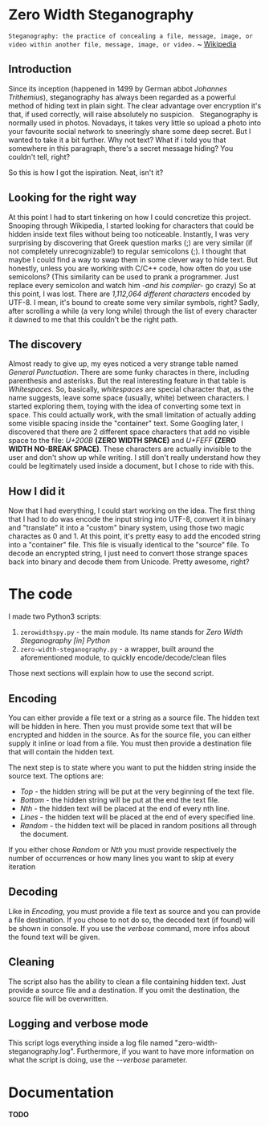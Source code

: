 ﻿# Zero Width Steganography
`Steganography: the practice of concealing a file, message, image, or video within another file, message, image, or video.` ~ [Wikipedia](https://en.wikipedia.org/wiki/Steganography)

## Introduction
Since its inception (happened in 1499 by German abbot *Johannes Trithemius*), steganography has always been regarded as a powerful method of hiding text in plain sight. The clear advantage over encryption it's that, if used correctly, will raise absolutely no suspicion. ﻿ ​​﻿​​﻿​​​​​﻿﻿​﻿​​﻿​​﻿﻿​​﻿​​​​﻿﻿​​﻿​​​​﻿﻿​​﻿​﻿​​﻿﻿​﻿﻿﻿​​​​﻿​​​​​​​﻿﻿﻿​﻿​​​​﻿﻿​​﻿​﻿​​﻿﻿﻿﻿​​​​​﻿﻿﻿​﻿​​​​​﻿​​​​﻿
Steganography is normally used in photos. Novadays, it takes very little so upload a photo into your favourite social network to sneeringly share some deep secret. But I wanted to take it a bit further.
Why not text? What if i told you that somewhere in this paragraph, there's a secret message hiding?﻿ ​​﻿​​﻿​​​​​﻿﻿​﻿​​﻿​​﻿﻿​​﻿​​​​﻿﻿​​﻿​​​​﻿﻿​​﻿​﻿​​﻿﻿​﻿﻿﻿​​​You couldn't tell, right?

So this is how I got the ispiration. Neat, isn't it?

## Looking for the right way
At this point I had to start tinkering on how I could concretize this project.
Snooping through Wikipedia, I started looking for characters that could be hidden inside text files without being too noticeable. Instantly, I was very surprising by discovering that Greek question marks (;) are very similar (if not completely unrecognizable!) to regular semicolons (;). I thought that maybe I could find a way to swap them in some clever way to hide text. But honestly, unless you are working with C/C++ code, how often do you use semicolons? (This similarity can be used to prank a programmer. Just replace every semicolon and watch him *-and his compiler-* go crazy)
So at this point, I was lost. There are *1,112,064 different characters* encoded by UTF-8. I mean, it's bound to create some very similar symbols, right? Sadly, after scrolling a while (a very long while) through the list of every character it dawned to me that this couldn't be the right path.

## The discovery
Almost ready to give up, my eyes noticed a very strange table named *General Punctuation*. There are some funky charactes in there, including parenthesis and asterisks. But the real interesting feature in that table is *Whitespaces*.
So, basically, *whitespaces* are special character that, as the name suggests, leave some space (usually, white) between characters. I started exploring them, toying with the idea of converting some text in space.
This could actually work, with the small limitation of actually adding some visible spacing inside the "container" text.
Some Googling later, I discovered that there are 2 different space characters that add no visible space to the file: *U+200B* **(ZERO WIDTH SPACE)** and *U+FEFF* **(ZERO WIDTH NO-BREAK SPACE)**. These characters are actually invisible to the user and don't show up while writing.
I still don't really understand how they could be legitimately used inside a document, but I chose to ride with this.

## How I did it
Now that I had everything, I could start working on the idea.
The first thing that I had to do was encode the input string into UTF-8, convert it in binary and "translate" it into a "custom" binary system, using those two magic charactes as 0 and 1. At this point, it's pretty easy to add the encoded string into a "container" file. This file is visually identical to the "source" file.
To decode an encrypted string, I just need to convert those strange spaces back into binary and decode them from Unicode. Pretty awesome, right?

# The code
I made two Python3 scripts:
1. `zerowidthspy.py` - the main module. Its name stands for *Zero Width Steganography [in] Python*
2. `zero-width-steganography.py` - a wrapper, built around the aforementioned module, to quickly encode/decode/clean files

Those next sections will explain how to use the second script.
## Encoding
You can either provide a file text or a string as a source file. The hidden text will be hidden in here.
Then you must provide some text that will be encrypted and hidden in the source. As for the source file, you can either supply it inline or load from a file.
You must then provide a destination file that will contain the hidden text.

The next step is to state where you want to put the hidden string inside the source text. The options are:
* *Top* - the hidden string will be put at the very beginning of the text file.
* *Bottom* - the hidden string will be put at the end the text file.
* *Nth* - the hidden text will be placed at the end of every nth line.
* *Lines* - the hidden text will be placed at the end of every specified line.
* *Random* - the hidden text will be placed in random positions all through the document.

If you either chose *Random* or *Nth* you must provide respectively the number of occurrences or how many lines you want to skip at every iteration

## Decoding
Like in *Encoding*, you must provide a file text as source and you can provide a file destination. If you chose to not do so, the decoded text (if found) will be shown in console.
If you use the *verbose* command, more infos about the found text will be given.

## Cleaning
The script also has the ability to clean a file containing hidden text. Just provide a source file and a destination. If you omit the destination, the source file will be overwritten.

## Logging and verbose mode
This script logs everything inside a log file named "zero-width-steganography.log". Furthermore, if you want to have more information on what the script is doing, use the *--verbose* parameter.


# Documentation
**TODO**
